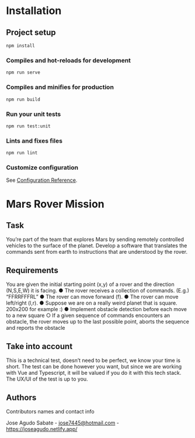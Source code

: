 # Installation

## Project setup
```
npm install
```

### Compiles and hot-reloads for development
```
npm run serve
```

### Compiles and minifies for production
```
npm run build
```

### Run your unit tests
```
npm run test:unit
```

### Lints and fixes files
```
npm run lint
```

### Customize configuration
See [Configuration Reference](https://cli.vuejs.org/config/).

# Mars Rover Mission

## Task

You’re part of the team that explores Mars by sending remotely controlled vehicles to the surface of the planet. Develop a software that
translates the commands sent from earth to instructions that are understood by the rover.

## Requirements

You are given the initial starting point (x,y) of a rover and the direction (N,S,E,W) it is facing.
● The rover receives a collection of commands. (E.g.) “FFRRFFFRL”
● The rover can move forward (f).
● The rover can move left/right (l,r).
● Suppose we are on a really weird planet that is square. 200x200 for example :)
● Implement obstacle detection before each move to a new square
○ If a given sequence of commands encounters an obstacle, the rover moves up to the last possible point, aborts the sequence
and reports the obstacle

## Take into account
This is a technical test, doesn’t need to be perfect, we know your time is short.
The test can be done however you want, but since we are working with Vue and Typescript, it will be valued if you do it with this tech
stack.
The UX/UI of the test is up to you.

## Authors

Contributors names and contact info

Jose Agudo Sabate - jose7445@hotmail.com - https://joseagudo.netlify.app/
